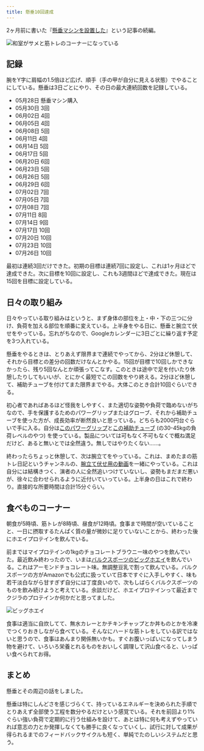 ```yaml
---
title: 懸垂10回達成
---
```

2ヶ月前に書いた『[懸垂マシンを設置した](https://r7kamura.com/articles/2022-05-28-chinning-machine-st115)』という記事の続編。

![](https://lh3.googleusercontent.com/docs/ADP-6oErBC9BGn8RrspVyGnIvLe6b0toqeyK0uEDha6JH-Dz0rogPHJosvtXD-2OkkCGdgjcDsU3zTDOKLNAAAdf6lLOTY5SZ7vU4Lwd6AocYlgmaDUt7AundTwwinpUQpLJqqj7hCz0XiTAKsY90-fj7QIOrVLqQStzEIIzKdP62hSCtzGkiLh7Hnm5H2yC4ylrgj9PxTl08k3mY1UWciRXwZKOcmoqunO630Vc6Jy1S5d6jRJ6KHJcZkF0g071nG0fCpcemcmPyxHNR79MzJShbjadSLYE5e8z-H3R4c9yQqgiWY6w_W2iQDBl_hkZTKRFwhr4dFUgO3fFmpGbdNvuwwp5Exxqv_dooxp6L1ZcC9mvTQ8Y6ir_Cuv6dxGu9TJTK3IrNQcYCiWSqBJ5pVQ4RG_ndK7xOemqaRG6qF_3rusQ8epFpe5uUSjFzycmTBQ2HO7IstaTqzLOdmyBeRsv8BBLCEekjYKOpm6wwUtaw36xanwLjpEsThs-irCTNNGfh54aoa5DW97fw8Q6mPDZpPBROD3Nu4uAvDry-8RCJ3cf2SNaZYixS4Ip966YpiIjlAxY0iJPE57-14h5F79Ncb3yOyrIvc_QiqTGHjG1Z09fgArmiG5i1jV-n29rl2aBrj-xmEIC2IXWslrSY9s7N2bPQHBnjCMzS_A2fr4W1MJLPrhwol7kgyATYly342TVC2Jrtx8_n4dmoKpyAqEoQPOkGNSuTcIkFXJluDz8SkWrloYZ0QA_WkYzrjWCrvMVk3KFpr7OuA53MLe9MkUx01AJr3wZLjAWsqSwJqcnPvX-kmi10CGdbfjv9m7LkDRv5CjpcF9QBurZBtFdT_VbspUojzzA1d28B7yNptTg3hJiwYx-ol-IBHXHGjLkldhE_xilW6szhDZWkj6A7e4hV7tNE-ZlkX3XfZtp2m3528ZCENNy4WOcnR9CRGt5cMeKoYsVzY77HIO2Um2NCVERKojeUyWtpfPeHwLy5LCuioEUkcK1qUAKPfGc55io_1FlpFbSxDg0Q9EUzxbjroLxNleKhoYCwvaIBihxyj4av8hpKNcFIICm1F9O_29ravA9jBOrMF4s_V8IGcQB0sA8awLVfzYYgq5pLFCUtmllJS8QQraiLUleqA-PnHct-rMJ6gSpGp7KmMk1kfmleu9uAZ5PmjSsfeIW9T-o_nFMHN4h3zvlMOgAQp0DgJXUI68sw4oVSi5xNMxyFUZn5moATOdsJTF4e3iglbh6eWoxV2pgqEkTIw "和室がサメと筋トレのコーナーになっている")

記録
--

腕をY字に肩幅の1.5倍ほど広げ、順手（手の甲が自分に見える状態）でやることにしている。懸垂は3日ごとにやり、その日の最大連続回数を記録している。

*   05月28日 懸垂マシン購入
*   05月30日 3回
*   06月02日 4回
*   06月05日 4回
*   06月08日 5回
*   06月11日 4回
*   06月14日 5回
*   06月17日 5回
*   06月20日 6回
*   06月23日 5回
*   06月26日 5回
*   06月29日 6回
*   07月02日 7回
*   07月05日 7回
*   07月08日 7回
*   07月11日 8回
*   07月14日 9回
*   07月17日 10回
*   07月20日 10回
*   07月23日 10回
*   07月26日 10回

最初は連続3回だけできた。初期の目標は連続7回に設定し、これは1ヶ月ほどで達成できた。次に目標を10回に設定し、これも3週間ほどで達成できた。現在は15回を目標に設定している。

日々の取り組み
-------

日々やっている取り組みはというと、まず身体の部位を上・中・下の三つに分け、負荷を加える部位を順番に変えている。上半身をやる日に、懸垂と腕立て伏せをやっている。忘れがちなので、Googleカレンダーに3日ごとに繰り返す予定を3つ入れている。

懸垂をやるときは、とりあえず限界まで連続でやってから、2分ほど休憩して、それから目標との差分の回数だけなんとかやる。15回が目標で10回しかできなかったら、残り5回なんとか頑張ってこなす。このときは途中で足を付いたり休憩したりしてもいいが、とにかく最短でこの回数をやり終える。2分ほど休憩して、補助チューブを付けてまた限界までやる。大体このとき合計10回ぐらいできる。

初心者であればあるほど怪我をしやすく、また適切な姿勢や負荷で臨めないがちなので、手を保護するためのパワーグリップまたはグローブ、それから補助チューブを使った方が、成長効率が断然良いと思っている。どちらも2000円台ぐらいで手に入る。自分は[このパワーグリップ](https://www.amazon.co.jp/dp/B07SN3K6QY)と[この補助チューブ](https://www.amazon.co.jp/dp/B08J3RLXRD) (の30-45kgの負荷レベルのやつ) を使っている。製品については可もなく不可もなくで概ね満足だけど、あると無いとでは全然違う。無しではやりたくない……。

終わったらちょっと休憩して、次は腕立てをやっている。これは、まめたまの筋トレ日記というチャンネルの、[腕立て伏せ用の動画](https://www.youtube.com/watch?v=AL6KJ4gPx0c&list=PLJWXeNPGozjtVGumqcAacWnJxX7YsNo4e&index=3&ab_channel=%E3%81%BE%E3%82%81%E3%81%9F%E3%81%BE%E3%81%AE%E7%AD%8B%E3%83%88%E3%83%AC%E6%97%A5%E8%A8%98)を一緒にやっている。これは自分には結構きつく、演者の人に全然追いつけていないし、姿勢もまだまだ悪いが、徐々に合わせられるように近付いていっている。上半身の日はこれで終わり。直接的な所要時間は合計15分ぐらい。

食べものコーナー
--------

朝食が5時頃、筋トレが8時頃、昼食が12時頃。食事まで時間が空いていることと、一日に摂取するたんぱく質の量が微妙に足りていないことから、終わった後にホエイプロテインを飲んでいる。

前まではマイプロテインの1kgのチョコレートブラウニー味のやつを飲んでいた。最近飲み終わったので、いまは[バルクスポーツのビッグホエイ](https://www.amazon.co.jp/dp/B086JSPKT3)を飲んでいる。これはアーモンドチョコレート味。無調整豆乳で割って飲んでいる。バルクスポーツの方がAmazonでも公式に扱っていて日本ですぐに入手しやすく、味も若干淡白ながら甘すぎず自分には丁度良いので、次もしばらくバルクスポーツのものを飲み続けようと考えている。余談だけど、ホエイプロテインって最近までクジラのプロテインか何かだと思ってました。

![](https://lh3.googleusercontent.com/docs/ADP-6oFriMMbLxzeK43bWzTjAbcpZKtuT_FWLPUSvzl50ttMZOdBCEm0pg1BeZddVLLORRbIMtJBGWha9AP-pSVmHOaGXYURyMjSCOpXFzSSG0zVkc4_K9VuUw-A-wqgenvJ8D2CI4XuYAQe1WEbdWywXs8adjbON5rOhY1XO5yx27ZozX6q0mlrCQZwA5QNyjdEBXL_5i99tA4YoFjXEBRiBEWPMOKdCW0tB4WvQeIDUEuzQViTnZ-eSLMXiT2IJcm67NgHx2ycGgKeKZ7yltJhfejBDw0_BRScqUEoYCD4s0Gq-cliTRiCggT68Z-aO4dkz6vp4ruhAWDH3Zng776PyxB2gZZritq0HV1o-tSDkYF3fjJu0mGTdByaa99xaJtJiFk7if_P4aC68TJ01FbNpmsnFuzmIXTsbV-DOZiIWuRb1w6eB88ffS9XjD9l74recI2xYNJGX9fRSe378LOrZbyKBAW4MnMMevYpt6w8op6zAGbK6ep8RhdZQZ-Bl21eXCcjQf2mmTP0Q3Po5L7-OFh-fMUZu4HZYYOQVyivOluMf_TDkPCEi7jZHPuzGkXejGqjMw7sYWcnxQYQUle-uIGDIwUclBhaBK068-62mClQedE7_ab1HOvW6G28bPITC7wKt-atIAkoosqe0qkkdEuLOBgegpVLEeSIYr0CSwNrrICuqjzn97W7ZmZN9k4FREMMNiJIIcCRJ-8duOzmkfbwdpBuW2Y491bHvThPlgVDgoLvAlUieTJvrujVOPGCTpW65USCIkiwh7GRZKf6WOSna44kJGGkAwhhej-rMioOp3OM5d6YQsRlOtDOG6kE0P86ya_Faegd1d5yQ15-d35TaLHXaGT9toVxQbbw_P7dBoewSGUgp1qJULZsZvMovlz4QkKDXXEupdW1zzt3UItIqS13G23fkJt3Q4q5Ir_Ic6C2w0XV5BlkU2yXJALqM-zmXyu812BU6_APi9TUyoXoCc_t93M3XPQ_DHXxGBw8mjgreNKLgYJn5upGcVFEuvafu_QSbzLF5g5ck1S9gzCeJEC4MG4G33wmZbnqROi7eMIG9jjigsprdZ2upAK_vs6zHITtDxzdLAMPOMiAHxkj4N9KfCj9X5SpKfLrVxoJ9deRlh42KGhc63wJrmFOLDxCw6gmaxYuxbzz8LtRyvuFtTvwexSrmuanKKqBJszv5mJMrqUQR_D77SUKT6QI5weT-nDWUZ9YxFVRKxb1LzcuEODB6pmBcuN2MrgWUSZLoLFd4Q "ビッグホエイ")

食事は適当に自炊してて、無水カレーとかチキンチャップとか丼ものとかを冷凍でつくりおきしながら食べている。そんなにハードな筋トレをしている訳ではないと思うので、食事はあんまり関係無いかも。すぐお腹いっぱいになってしまう物を避けて、いろいろ栄養とれるものをおいしく調理して沢山食べると、いっぱい食べられてお得。

まとめ
---

懸垂とその周辺の話をしました。

懸垂は特にしんどさを感じづらくて、持っているエネルギーを決められた手順でとりあえず全部使う工程を数分やるだけという感覚でいる。それを前回より1%ぐらい強い負荷で定期的に行う仕組みを設けて、あとは特に何も考えずやっていれば意志の力とか発揮しなくても勝手に良くなっていくし、試行に対して成果が得られるまでのフィードバックサイクルも短く、単純でたのしいシステムだと思う。
